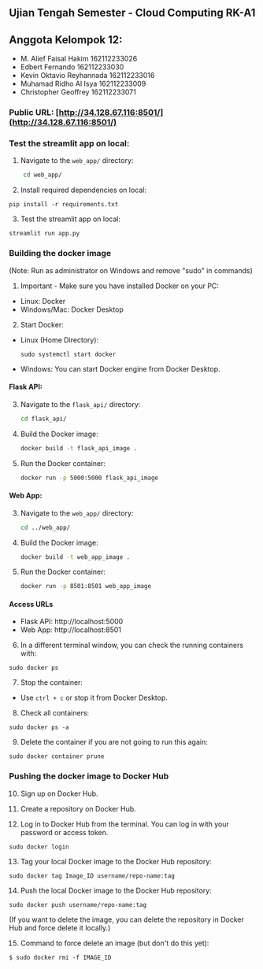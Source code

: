 ## Ujian Tengah Semester - Cloud Computing RK-A1

## Anggota Kelompok 12:
- M. Alief Faisal Hakim     162112233026
- Edbert Fernando           162112233030
- Kevin Oktavio Reyhannada	162112233016
- Muhamad Ridho Al Isya     162112233009
- Christopher Geoffrey	    162112233071

### Public URL: [http://34.128.67.116:8501/](http://34.128.67.116:8501/)

### Test the streamlit app on local:

1. Navigate to the `web_app/` directory:

```bash
    cd web_app/
```

2. Install required dependencies on local:

```commandline
pip install -r requirements.txt
```

3. Test the streamlit app on local:

```
streamlit run app.py
```


### Building the docker image

(Note: Run as administrator on Windows and remove "sudo" in commands)

1. Important - Make sure you have installed Docker on your PC:
- Linux: Docker
- Windows/Mac: Docker Desktop

2. Start Docker:
- Linux (Home Directory):
  ```
  sudo systemctl start docker
  ```
- Windows: You can start Docker engine from Docker Desktop.

#### Flask API:

3. Navigate to the `flask_api/` directory:

    ```bash
    cd flask_api/
    ```

4. Build the Docker image:

    ```bash
    docker build -t flask_api_image .
    ```

5. Run the Docker container:

    ```bash
    docker run -p 5000:5000 flask_api_image
    ```

#### Web App:

3. Navigate to the `web_app/` directory:

    ```bash
    cd ../web_app/
    ```

4. Build the Docker image:

    ```bash
    docker build -t web_app_image .
    ```

5. Run the Docker container:

    ```bash
    docker run -p 8501:8501 web_app_image
    ```

#### Access URLs

- Flask API: http://localhost:5000
- Web App: http://localhost:8501

6. In a different terminal window, you can check the running containers with:
```
sudo docker ps
```

7. Stop the container:
 - Use `ctrl + c` or stop it from Docker Desktop.

8. Check all containers:
 ```
 sudo docker ps -a
 ```

9. Delete the container if you are not going to run this again:
 ```
 sudo docker container prune
 ```

### Pushing the docker image to Docker Hub

10. Sign up on Docker Hub.

11. Create a repository on Docker Hub.

12. Log in to Docker Hub from the terminal. You can log in with your password or access token.
```
sudo docker login
```

13. Tag your local Docker image to the Docker Hub repository:
 ```
 sudo docker tag Image_ID username/repo-name:tag
 ```

14. Push the local Docker image to the Docker Hub repository:
 ```
 sudo docker push username/repo-name:tag
 ```

(If you want to delete the image, you can delete the repository in Docker Hub and force delete it locally.)

15. Command to force delete an image (but don't do this yet):
 ```
 $ sudo docker rmi -f IMAGE_ID
 ```
